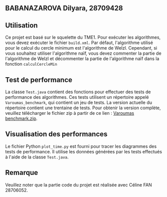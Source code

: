 
## BABANAZAROVA Dilyara, 28709428

## Utilisation

Ce projet est basé sur le squelette du TME1. Pour exécuter les algorithmes, vous devez exécuter le fichier `build.xml`. Par défaut, l'algorithme utilisé pour le calcul du cercle minimum est l'algorithme de Welzl. Cependant, si vous souhaitez utiliser l'algorithme naïf, vous devez commenter la partie de l'algorithme de Welzl et décommenter la partie de l'algorithme naïf dans la fonction `calculCercleMin`

## Test de performance

La classe `Test.java` contient des fonctions pour effectuer des tests de performance des algorithmes. Ces tests utilisent un répertoire appelé `Varoumas_benchmark`, qui contient un jeu de tests. La version actuelle du répertoire contient une trentaine de tests. Pour obtenir la version complète, veuillez télécharger le fichier zip à partir de ce lien : [Varoumas benchmark.zip](http://www-npa.lip6.fr/∼buixuan/files/cpa2023/Varoumas%20benchmark.zip).

## Visualisation des performances

Le fichier Python `plot_time.py` est fourni pour tracer les diagrammes des tests de performance. Il utilise les données générées par les tests effectués à l'aide de la classe `Test.java`.

## Remarque

Veuillez noter que la partie code du projet est réalisée avec Céline FAN 28706052.

